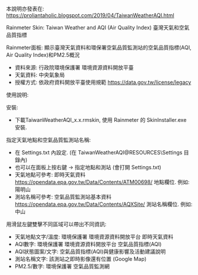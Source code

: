 本說明亦發表在: https://proliantaholic.blogspot.com/2019/04/TaiwanWeatherAQI.html

Rainmeter Skin: Taiwan Weather and AQI (Air Quality Index) 臺灣天氣和空氣品質指標

Rainmeter面板: 顯示臺灣天氣資料和環保署空氣品質監測站的空氣品質指標(AQI, Air Quality Index)和PM2.5概況

* 資料來源: 行政院環境保護署 環境資源資料開放平臺
* 天氣資料: 中央氣象局
* 授權方式: 依政府資料開放平臺使用規範 https://data.gov.tw/license/legacy


使用說明:

安裝:

* 下載TaiwanWeatherAQI_x.x.rmskin, 使用 Rainmeter 的 SkinInstaller.exe 安裝.

指定天氣地點和空氣品質監測站名稱:
* 在 Settings.txt 內設定. (在 TaiwanWeatherAQI\@RESOURCES\Settings 目錄內)
* 也可以在面板上按右鍵 -> 指定地點和測站 (會打開 Settings.txt)
* 天氣地點可參考: 即時天氣資料 https://opendata.epa.gov.tw/Data/Contents/ATM00698/ 地點欄位. 例如: 陽明山
* 測站名稱可參考: 空氣品質監測站基本資料 https://opendata.epa.gov.tw/Data/Contents/AQXSite/ 測站名稱欄位. 例如:中山

用滑鼠左鍵雙擊不同區域可以帶出不同資訊:
* 天氣地點文字/溫度: 環境保護署 環境資源資料開放平台 即時天氣資料
* AQI數字: 環境保護署 環境資源資料開放平台 空氣品質指標(AQI)
* AQI狀態圖案/文字: 空氣品質指標(AQI)與健康影響及活動建議說明
* 測站名稱文字: 該測站之即時影像還有位置 (Google Map)
* PM2.5/數字: 環境保護署 空氣品質監測網